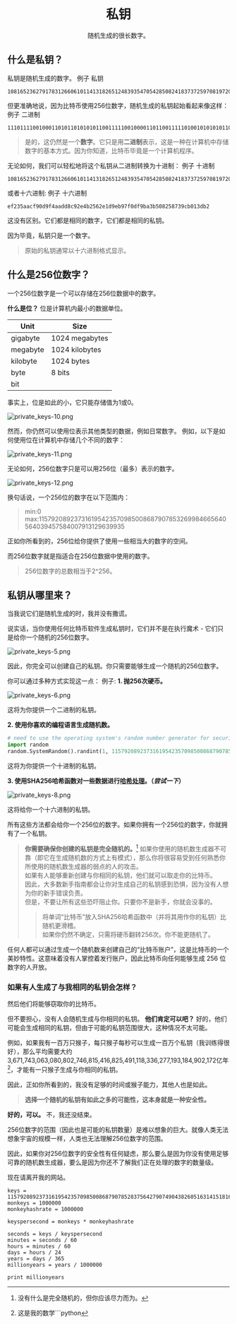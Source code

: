 # <center>私钥</center>
<center>随机生成的很长数字。</center>

## 什么是私钥？
私钥是随机生成的数字。
例子
私钥
```
108165236279178312660610114131826512483935470542850824183737259708197206310322
```

但更准确地说，因为比特币使用256位数字，随机生成的私钥起始看起来像这样：
例子
二进制
```
1110111100100011010110101010110011111001000011011001111101001010101011011101100011001001001011100100101100100101011000101110000111011001111010111001011111110000110111111001101110100011101101010000100000100101100001110011100111001011000000010011110110110010
```

>是的，这仍然是一个**数字**。它只是用**二进制**表示，这是一种在计算机中存储数字的基本方式。因为你知道，比特币毕竟是一个计算机程序。

无论如何，我们可以轻松地将这个私钥从二进制转换为十进制：
例子
十进制
```
108165236279178312660610114131826512483935470542850824183737259708197206310322
```
或者十六进制:
例子
十六进制
```
ef235aacf90d9f4aadd8c92e4b2562e1d9eb97f0df9ba3b508258739cb013db2
```
这没有区别。它们都是相同的数字，它们都是相同的私钥。

因为毕竟，私钥只是一个数字。

>原始的私钥通常以十六进制格式显示。

## 什么是256位数字？
一个256位数字是一个可以存储在256位数据中的数字。

**什么是位？**
位是计算机内最小的数据单位。

|Unit|Size|
|---|---|
|gigabyte|1024 megabytes|
|megabyte|1024 kilobytes|
|kilobyte|1024 bytes|
|byte|8 bits|
|bit||

事实上，位是如此的小，它只能存储值为1或0。

![private_keys-10.png](img/private_keys-10%20(1).png)

然而，你仍然可以使用位表示其他类型的数据，例如日常数字。
例如，以下是如何使用位在计算机中存储几个不同的数字：

![private_keys-11.png](img/private_keys-11.png)

无论如何，256位数字只是可以用256位（最多）表示的数字。

![private_keys-12.png](img/private_keys-12%20(1).png)

换句话说，一个256位的数字在以下范围内：

>min:0
max:115792089237316195423570985008687907853269984665640564039457584007913129639935

正如你所看到的，256位给你提供了使用一些相当大的数字的空间。

而256位数字就是指适合在256位数据中使用的数字。

>256位数字的总数相当于2^256。

## 私钥从哪里来？

当我说它们是随机生成的时，我并没有撒谎。

说实话，当你使用任何比特币软件生成私钥时，它们并不是在执行魔术 - 它们只是给你一个随机的256位数字。

![private_keys-5.png](img/private_keys-5%20(1).png)

因此，你完全可以创建自己的私钥。你只需要能够生成一个随机的256位数字。

你可以通过多种方式实现这一点：
例子:
**1. 抛256次硬币。**

![private_keys-6.png](img/private_keys-6%20(1).png)

这将为你提供一个二进制的私钥。

**2. 使用你喜欢的编程语言生成随机数。**
```python
# need to use the operating system's random number generator for security
import random
random.SystemRandom().randint(1, 115792089237316195423570985008687907852837564279074904382605163141518161494336)
```
这将为你提供一个十进制的私钥。

**3. 使用SHA256哈希函数对一些数据进行[哈希处理](../../../../Technical/Other/Hash%20Function/Hash%20Function.md)。（*尝试一下*）**

![private_keys-8.png](img/private_keys-8%20(1).png)

这将给你一个十六进制的私钥。

所有这些方法都会给你一个256位的数字。如果你拥有一个256位的数字，你就拥有了一个私钥。

>**你需要确保你创建的私钥是完全随机的。**[^1]
如果你使用的随机数生成器不可靠（即它在生成随机数的方式上有模式），那么你将很容易受到任何熟悉你所使用的随机数生成器的弱点的人的攻击。  
如果有人能够重新创建与你相同的私钥，他们就可以取走你的比特币。  
因此，大多数新手指南都会让你对生成自己的私钥感到恐惧，因为没有人想为你的新手错误负责。  
但是，不要让所有这些恐吓阻止你。只要你不是新手，你就会没事的。  
>>将单词“比特币”放入SHA256哈希函数中（并将其用作你的私钥）比随机更滑稽。  
>>如果你仍然不确定，只需将硬币翻转256次。你不能更随机了。

任何人都可以通过生成一个随机数来创建自己的“比特币账户”，这是比特币的一个美妙特性。这意味着没有人掌控着发行账户，因此比特币向任何能够生成 256 位数字的人开放。

### 如果有人生成了与我相同的私钥会怎样？
然后他们将能够窃取你的比特币。

但不要担心，没有人会随机生成与你相同的私钥。
**他们肯定可以吧？**
好的，他们可能会生成相同的私钥，但由于可能的私钥范围很大，这种情况不太可能。

例如，如果我有一百万只猴子，每只猴子每秒可以生成一百万个私钥（我训练得很好），那么平均需要大约3,671,743,063,080,802,746,815,416,825,491,118,336,277,193,184,902,172亿年[^2]，才能有一只猴子生成与你相同的私钥。

因此，正如你所看到的，我没有足够的时间或猴子能力，其他人也是如此。
>**选择一个随机的私钥有如此之多的可能性，这本身就是一种安全性。**

**好的，可以。**
不，我还没结束。

256位数字的范围（因此也是可能的私钥数量）是难以想象的巨大。就像人类无法想象宇宙的规模一样，人类也无法理解256位数字的范围。

因此，如果你对256位数字的安全性有任何疑虑，那么要么是因为你没有使用足够可靠的随机数生成器，要么是因为你还不了解我们正在处理的数字的数量级。

现在请离开我的网站。

[^1]:没有什么是完全随机的，但你应该尽力而为。
[^2]:这是我的数学```python

```
keys = 115792089237316195423570985008687907852837564279074904382605163141518161494336
monkeys = 1000000
monkeyhashrate = 1000000

keyspersecond = monkeys * monkeyhashrate

seconds = keys / keyspersecond
minutes = seconds / 60
hours = minutes / 60
days = hours / 24
years = days / 365
millionyears = years / 1000000

print millionyears
```